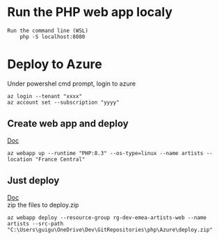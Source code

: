 # Run the PHP web app localy

```
Run the command line (WSL)
    php -S localhost:8080
```

# Deploy to Azure

Under powershel cmd prompt, login to azure
```
az login --tenant "xxxx"
az account set --subscription "yyyy"
```

## Create web app and deploy
[Doc](https://learn.microsoft.com/en-us/azure/app-service/quickstart-php?tabs=cli&pivots=platform-linux)


```
az webapp up --runtime "PHP:8.3" --os-type=linux --name artists --location "France Central"

```
## Just deploy
[Doc](https://learn.microsoft.com/en-us/azure/app-service/quickstart-php?tabs=cli&pivots=platform-linux)  
zip the files to deploy.zip

```
az webapp deploy --resource-group rg-dev-emea-artists-web --name artists --src-path "C:\Users\guigu\OneDrive\Dev\GitRepositories\php\Azure\deploy.zip"
```